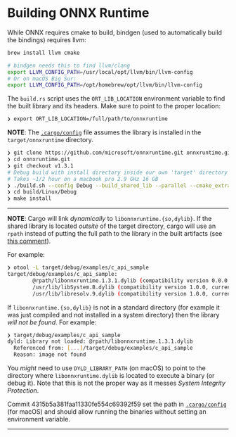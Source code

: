 # Building ONNX Runtime

While ONNX requires cmake to build, bindgen (used to automatically build the bindings) requires
llvm:

```sh
brew install llvm cmake

# bindgen needs this to find llvm/clang
export LLVM_CONFIG_PATH=/usr/local/opt/llvm/bin/llvm-config
# Or on macOS Big Sur:
export LLVM_CONFIG_PATH=/opt/homebrew/opt/llvm/bin/llvm-config
```

The `build.rs` script uses the `ORT_LIB_LOCATION` environment variable to
find the built library and its headers. Make sure to point to the proper location:

```sh
❯ export ORT_LIB_LOCATION=/full/path/to/onnxruntime
```

**NOTE**: The [`.cargo/config`](.cargo/config) file assumes the library is installed
          in the `target/onnxruntime` directory.

```sh
❯ git clone https://github.com/microsoft/onnxruntime.git onnxruntime.git
❯ cd onnxruntime.git
❯ git checkout v1.3.1
# Debug build with install directory inside our own 'target' directory
# Takes ~1/2 hour on a macbook pro 2.9 GHz 16 GB
❯ ./build.sh --config Debug --build_shared_lib --parallel --cmake_extra_defines="CMAKE_INSTALL_PREFIX=/path/to/onnxruntime-rs/target/onnxruntime"
❯ cd build/Linux/Debug
❯ make install
```

---

**NOTE**: Cargo will link _dynamically_ to `libonnxruntime.{so,dylib}`. If the shared library is
located _outsite_ of the target directory, cargo will use an `rpath` instead of putting the full
path to the library in the built artifacts (see [this comment](https://github.com/rust-lang/cargo/issues/4421#issuecomment-325209304)).

For example:

```sh
❯ otool -L target/debug/examples/c_api_sample
target/debug/examples/c_api_sample:
        @rpath/libonnxruntime.1.3.1.dylib (compatibility version 0.0.0, current version 1.3.1)
        /usr/lib/libSystem.B.dylib (compatibility version 1.0.0, current version 1281.100.1)
        /usr/lib/libresolv.9.dylib (compatibility version 1.0.0, current version 1.0.0)
```

If `libonnxruntime.{so,dylib}` is not in a standard
directory (for example it was just compiled and not installed in a system directory) then
the library _will not be found_. For example:

```sh
❯ target/debug/examples/c_api_sample
dyld: Library not loaded: @rpath/libonnxruntime.1.3.1.dylib
  Referenced from: [...]/target/debug/examples/c_api_sample
  Reason: image not found
```

You _might_ need to use `DYLD_LIBRARY_PATH` (on macOS) to point to the directory where
`libonnxruntime.dylib` is located to execute a binary (or debug it). Note that this is not
the proper way as it messes _System Integrity Protection_.

Commit 4315b5a381faa11330fe554c69392f59 set the path in
[`.cargo/config`](.cargo/config) (for macOS) and should allow running the
binaries without setting an environment variable.

---
